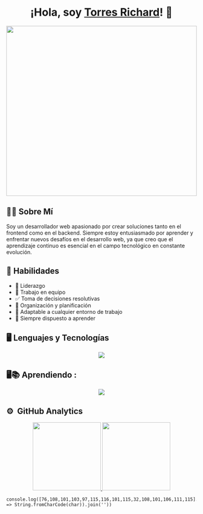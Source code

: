 <div align="center">
  <h1 align="center">¡Hola, soy <a href="http://torres-richard.onrender.com/">Torres Richard</a>! 👋</h1>
</div>
<img width="100%" height="450px" src="https://github.com/TorresRichardtorrot/portafolio-estatico/blob/main/fondoGithub.png">

## 👨‍💻 Sobre Mí
Soy  un desarrollador web apasionado por crear soluciones tanto en el frontend como en el backend. Siempre estoy entusiasmado por aprender y enfrentar nuevos desafíos en el desarrollo web, ya que creo que el aprendizaje continuo es esencial en el campo tecnológico en constante evolución.

## 🚀 Habilidades
- 🚀 Liderazgo
- 🤝 Trabajo en equipo
- ✅ Toma de decisiones resolutivas
- 📅 Organización y planificación
- 🔄 Adaptable a cualquier entorno de trabajo
- 📘 Siempre dispuesto a aprender

## 🖥 Lenguajes y Tecnologías
<p align="center">
  <a href="https://skillicons.dev">
    <img src="https://skillicons.dev/icons?i=html,css,javascript,react,vite,sqlite,nodejs,express,mongo,python,django"/>
  </a>
</p>

## 🖥📚 Aprendiendo :

<p align="center">
  <a href="https://skillicons.dev">
    <img src="https://skillicons.dev/icons?i=redux,ts,postgresql,sequelize"/>
  </a>
</p>


## ⚙️ &nbsp;GitHub Analytics

<p align="center">
  <a href="https://github.com/TorresRichardtorrot">
    <img height="180em" src="https://github-readme-stats-eight-theta.vercel.app/api?username=TorresRichardtorrot&show_icons=true&theme=algolia&include_all_commits=true&count_private=true"/>
    <img height="180em" src="https://github-readme-stats-eight-theta.vercel.app/api/top-langs/?username=TorresRichardtorrot&layout=compact&langs_count=8&theme=algolia"/>
  </a>
</p>


```
console.log([76,108,101,103,97,115,116,101,115,32,108,101,106,111,115].map(char => String.fromCharCode(char)).join(''))

```
